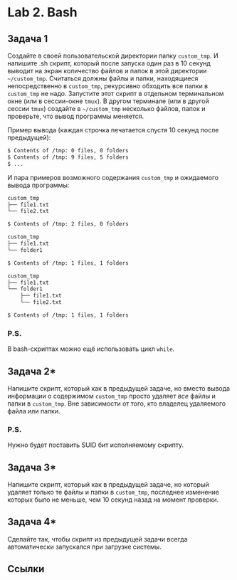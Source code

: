 # Lab 2. Bash

## Задача 1

Создайте в своей пользовательской директории папку `custom_tmp`.
И напишите .sh скрипт, который после запуска один раз в 10 секунд выводит на экран количество файлов и папок в этой директории `~/custom_tmp`.
Считаться должны файлы и папки, находящиеся непосредственно в `custom_tmp`, рекурсивно обходить все папки в `custom_tmp` не надо.
Запустите этот скрипт в отдельном терминальном окне (или в сессии-окне `tmux`).
В другом терминале (или в другой сессии `tmux`) создайте в `~/custom_tmp` несколько файлов, папок и проверьте, что вывод программы меняется.

Пример вывода (каждая строчка печатается спустя 10 секунд после предыдущей):
```bash
$ Contents of /tmp: 0 files, 0 folders
$ Contents of /tmp: 9 files, 5 folders
$ ...
```

И пара примеров возможного содержания `custom_tmp` и ожидаемого вывода программы:
```bash
custom_tmp
├── file1.txt
└── file2.txt

$ Contents of /tmp: 2 files, 0 folders

custom_tmp
├── file1.txt
└── folder1

$ Contents of /tmp: 1 files, 1 folders

custom_tmp
├── file1.txt
└── folder1
    ├── file1.txt
    └── file2.txt

$ Contents of /tmp: 1 files, 1 folders
```

### P.S.

В bash-скриптах можно ещё использовать цикл `while`.


## Задача 2*

Напишите скрипт, который как в предыдущей задаче, но вместо вывода информации о содержимом `custom_tmp` просто удаляет *все* файлы и папки в `custom_tmp`.
Вне зависимости от того, кто владелец удаляемого файла или папки.

### P.S.

Нужно будет поставить SUID бит исполняемому скрипту.


## Задача 3*

Напишите скрипт, который как в предыдущей задаче, но который удаляет только те файлы и папки в `custom_tmp`, последнее изменение которых было не меньше, чем 10 секунд назад на момент проверки.


## Задача 4*

Сделайте так, чтобы скрипт из предыдущей задачи всегда автоматически запускался при загрузке системы.


## Ссылки

